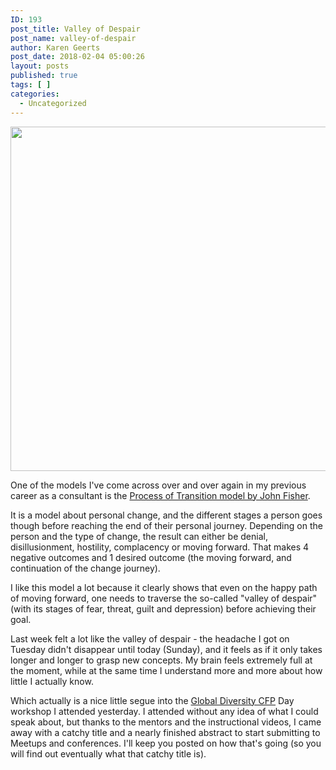 ```yaml
---
ID: 193
post_title: Valley of Despair
post_name: valley-of-despair
author: Karen Geerts
post_date: 2018-02-04 05:00:26
layout: posts
published: true
tags: [ ]
categories:
  - Uncategorized
---
```

<a href="https://i.pinimg.com/736x/c7/4b/22/c74b22ebb0089da6a6b54bb7c06a8445--change-management-social-work.jpg"><img class="aligncenter size-medium" src="https://i.pinimg.com/736x/c7/4b/22/c74b22ebb0089da6a6b54bb7c06a8445--change-management-social-work.jpg" width="736" height="551" /></a>
<!--more-->

One of the models I've come across over and over again in my previous career as a consultant is the <a href="https://www.businessballs.com/freepdfmaterials/fisher-transition-curve-2012bb.pdf">Process of Transition model by John Fisher</a>.

It is a model about personal change, and the different stages a person goes  though before reaching the end of their personal journey. Depending on the person and the type of change, the result can either be denial, disillusionment, hostility, complacency or moving forward. That makes 4 negative outcomes and 1 desired outcome (the moving forward, and continuation of the change journey).

I like this model a lot because it clearly shows that even on the happy path of moving forward, one needs to traverse the so-called "valley of despair" (with its stages of fear, threat, guilt and depression) before achieving their goal.

Last week felt a lot like the valley of despair - the headache I got on Tuesday didn't disappear until today (Sunday), and it feels as if it only takes longer and longer to grasp new concepts. My brain feels extremely full at the moment, while at the same time I understand more and more about how little I actually know.

Which actually is a nice little segue into the <a href="https://twitter.com/gdcfpday">Global Diversity CFP</a> Day workshop I attended yesterday. I attended without any idea of what I could speak about, but thanks to the mentors and the instructional videos, I came away with a catchy title and a nearly finished abstract to start submitting to Meetups and conferences. I'll keep you posted on how that's going (so you will find out eventually what that catchy title is).

&nbsp;

&nbsp;